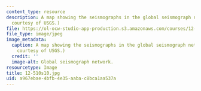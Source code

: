 ```yaml
---
content_type: resource
description: A map showing the seismographs in the global seismograph network. (Image
  courtesy of USGS.)
file: https://ol-ocw-studio-app-production.s3.amazonaws.com/courses/12-510-introduction-to-seismology-spring-2010/a967ebae4bfb4e35aabac8bca1aa537a_12-510s10.jpg
file_type: image/jpeg
image_metadata:
  caption: A map showing the seismographs in the global seismograph network. (Image
    courtesy of USGS.)
  credit: ''
  image-alt: Global seismograph network.
resourcetype: Image
title: 12-510s10.jpg
uid: a967ebae-4bfb-4e35-aaba-c8bca1aa537a
---
```

